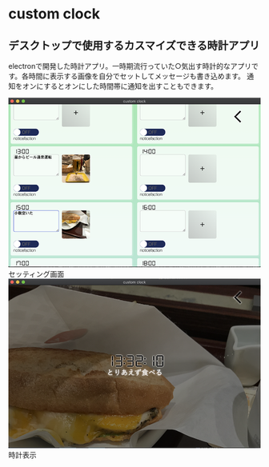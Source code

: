 <h1>custom clock</h1>

<h2>デスクトップで使用するカスマイズできる時計アプリ</h2>

<p>electronで開発した時計アプリ。一時期流行っていた○気出す時計的なアプリです。各時間に表示する画像を自分でセットしてメッセージも書き込めます。
通知をオンにするとオンにした時間帯に通知を出すこともできます。</p>

<img src="./readmeImg/setting.png">
セッティング画面

<img src="./readmeImg/clock.png">
時計表示
